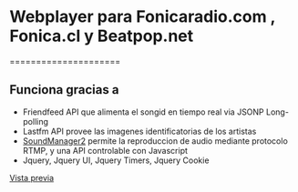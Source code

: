 # Webplayer para Fonicaradio.com , Fonica.cl y Beatpop.net
=====================

## Funciona gracias a 

* Friendfeed API que alimenta el songid en tiempo real via JSONP Long-polling
* Lastfm API provee las imagenes identificatorias de los artistas
* [SoundManager2](https://github.com/scottschiller/soundmanager2/) permite la reproduccion de audio mediante protocolo RTMP, y una API controlable con Javascript
* Jquery, Jquery UI, Jquery Timers, Jquery Cookie


[Vista previa](http://htmlpreview.github.com/?https://github.com/malejandro/fonicaradio-webplayer/blob/master/index.html)